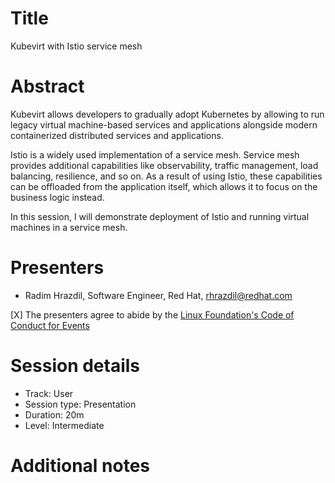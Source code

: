 # Title

Kubevirt with Istio service mesh

# Abstract

Kubevirt allows developers to gradually adopt Kubernetes by allowing to run legacy virtual machine-based services and applications
alongside modern containerized distributed services and applications.

Istio is a widely used implementation of a service mesh. Service mesh provides additional capabilities like observability, traffic management, load balancing, resilience, and so on. As a result of using Istio, these capabilities can be offloaded from the application itself, which allows it to focus on the business logic instead.

In this session, I will demonstrate deployment of Istio and running virtual machines in a service mesh.


# Presenters

- Radim Hrazdil, Software Engineer, Red Hat, rhrazdil@redhat.com

[X] The presenters agree to abide by the
    [Linux Foundation's Code of Conduct for Events](https://events.linuxfoundation.org/about/code-of-conduct/)

# Session details

- Track: User 
- Session type: Presentation
- Duration: 20m
- Level: Intermediate

# Additional notes


